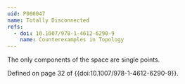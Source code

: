 ```yaml
---
uid: P000047
name: Totally Disconnected
refs:
  - doi: 10.1007/978-1-4612-6290-9
    name: Counterexamples in Topology
---
```


The only components of the space are single points.

Defined on page 32 of {{doi:10.1007/978-1-4612-6290-9}}.
